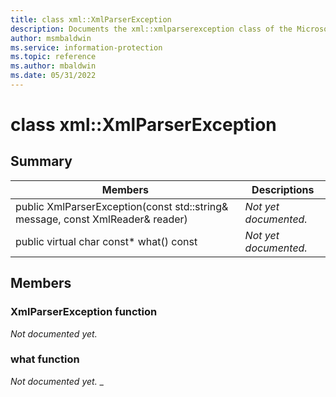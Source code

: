 ```yaml
---
title: class xml::XmlParserException 
description: Documents the xml::xmlparserexception class of the Microsoft Information Protection (MIP) SDK.
author: msmbaldwin
ms.service: information-protection
ms.topic: reference
ms.author: mbaldwin
ms.date: 05/31/2022
---
```


# class xml::XmlParserException 
  
## Summary
 Members                        | Descriptions                                
--------------------------------|---------------------------------------------
public XmlParserException(const std::string& message, const XmlReader& reader)  | _Not yet documented._
public virtual char const* what() const  | _Not yet documented._
  
## Members
  
### XmlParserException function
_Not documented yet._

  
### what function
_Not documented yet._
_
